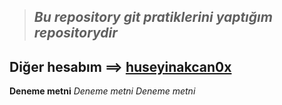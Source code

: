 > ## *Bu repository git pratiklerini yaptığım repositorydir* ##
## Diğer hesabım ==> [huseyinakcan0x](https://github.com/huseyinakcan0x) ##
**Deneme metni**
*Deneme metni*
_Deneme metni_
